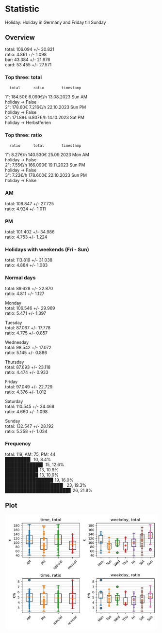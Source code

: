 # Statistic  
Holiday: Holiday in Germany and Friday till Sunday  
## Overview  
total: 106.094 +/- 30.821  
ratio:   4.861 +/-  1.098  
bar:    43.384 +/- 21.976  
card:   53.455 +/- 27.571  
  
  
### Top three: total  
      total      ratio        timestamp  
1":  184.50€   6.099€/h   13.08.2023 Sun AM  
     holiday -> False  
2":  178.60€   7.216€/h   22.10.2023 Sun PM  
     holiday -> False  
3":  171.88€   6.807€/h   14.10.2023 Sat PM  
     holiday -> Herbstferien  
  
  
### Top three: ratio  
      ratio      total        timestamp  
1":  8.27€/h   140.530€   25.09.2023 Mon AM  
     holiday -> False  
2":  7.55€/h   166.090€   19.11.2023 Sun PM  
     holiday -> False  
3":  7.22€/h   178.600€   22.10.2023 Sun PM  
     holiday -> False  
  
  
### AM  
total: 108.847 +/- 27.725  
ratio:   4.924 +/-  1.011  
  
### PM  
total: 101.402 +/- 34.986  
ratio:   4.753 +/-  1.224  
  
  
### Holidays with weekends (Fri - Sun)  
total: 113.819 +/- 31.038  
ratio:   4.884 +/-  1.083  
  
### Normal days  
total:  89.628 +/- 22.870  
ratio:   4.811 +/-  1.127  
  
  
Monday  
total: 106.546 +/- 29.969  
ratio:   5.471 +/-  1.397  
  
Tuesday  
total:  87.067 +/- 17.778  
ratio:   4.775 +/-  0.857  
  
Wednesday  
total:  98.542 +/- 17.072  
ratio:   5.145 +/-  0.886  
  
Thursday  
total:  87.693 +/- 23.118  
ratio:   4.474 +/-  0.933  
  
Friday  
total:  97.049 +/- 22.729  
ratio:   4.376 +/-  1.012  
  
Saturday  
total: 110.545 +/- 34.468  
ratio:   4.660 +/-  1.098  
  
Sunday  
total: 132.547 +/- 28.192  
ratio:   5.258 +/-  1.034  
  
  
### Frequency  
total: 119, AM: 75, PM: 44  
████████▍ 10, 8.4%  
████████████▌ 15, 12.6%  
██████████▉ 13, 10.9%  
██████████▉ 13, 10.9%  
███████████████▉ 19, 16.0%  
███████████████████▎ 23, 19.3%  
█████████████████████▊ 26, 21.8%  
  
  
## Plot  
![Image](harvest.png)